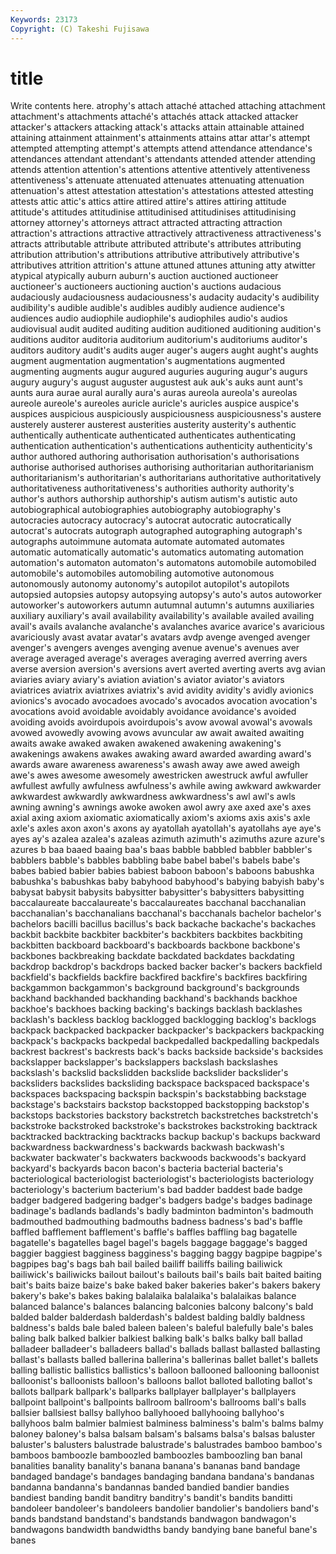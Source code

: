 ```yaml
---
Keywords: 23173 
Copyright: (C) Takeshi Fujisawa
---
```


# title

Write contents here.
 atrophy's attach attaché attached attaching attachment
attachment's attachments attaché's attachés attack attacked attacker attacker's attackers attacking
attack's attacks attain attainable attained attaining attainment attainment's attainments attains
attar attar's attempt attempted attempting attempt's attempts attend attendance attendance's
attendances attendant attendant's attendants attended attender attending attends attention attention's
attentions attentive attentively attentiveness attentiveness's attenuate attenuated attenuates attenuating attenuation
attenuation's attest attestation attestation's attestations attested attesting attests attic attic's
attics attire attired attire's attires attiring attitude attitude's attitudes attitudinise
attitudinised attitudinises attitudinising attorney attorney's attorneys attract attracted attracting attraction
attraction's attractions attractive attractively attractiveness attractiveness's attracts attributable attribute attributed
attribute's attributes attributing attribution attribution's attributions attributive attributively attributive's attributives
attrition attrition's attune attuned attunes attuning atty atwitter atypical atypically
auburn auburn's auction auctioned auctioneer auctioneer's auctioneers auctioning auction's auctions
audacious audaciously audaciousness audaciousness's audacity audacity's audibility audibility's audible audible's
audibles audibly audience audience's audiences audio audiophile audiophile's audiophiles audio's
audios audiovisual audit audited auditing audition auditioned auditioning audition's auditions
auditor auditoria auditorium auditorium's auditoriums auditor's auditors auditory audit's audits
auger auger's augers aught aught's aughts augment augmentation augmentation's augmentations
augmented augmenting augments augur augured auguries auguring augur's augurs augury
augury's august auguster augustest auk auk's auks aunt aunt's aunts
aura aurae aural aurally aura's auras aureola aureola's aureolas aureole
aureole's aureoles auricle auricle's auricles auspice auspice's auspices auspicious auspiciously
auspiciousness auspiciousness's austere austerely austerer austerest austerities austerity austerity's authentic
authentically authenticate authenticated authenticates authenticating authentication authentication's authentications authenticity authenticity's
author authored authoring authorisation authorisation's authorisations authorise authorised authorises authorising
authoritarian authoritarianism authoritarianism's authoritarian's authoritarians authoritative authoritatively authoritativeness authoritativeness's authorities
authority authority's author's authors authorship authorship's autism autism's autistic auto
autobiographical autobiographies autobiography autobiography's autocracies autocracy autocracy's autocrat autocratic autocratically
autocrat's autocrats autograph autographed autographing autograph's autographs autoimmune automata automate
automated automates automatic automatically automatic's automatics automating automation automation's automaton
automaton's automatons automobile automobiled automobile's automobiles automobiling automotive autonomous autonomously
autonomy autonomy's autopilot autopilot's autopilots autopsied autopsies autopsy autopsying autopsy's
auto's autos autoworker autoworker's autoworkers autumn autumnal autumn's autumns auxiliaries
auxiliary auxiliary's avail availability availability's available availed availing avail's avails
avalanche avalanche's avalanches avarice avarice's avaricious avariciously avast avatar avatar's
avatars avdp avenge avenged avenger avenger's avengers avenges avenging avenue
avenue's avenues aver average averaged average's averages averaging averred averring
avers averse aversion aversion's aversions avert averted averting averts avg
avian aviaries aviary aviary's aviation aviation's aviator aviator's aviators aviatrices
aviatrix aviatrixes aviatrix's avid avidity avidity's avidly avionics avionics's avocado
avocadoes avocado's avocados avocation avocation's avocations avoid avoidable avoidably avoidance
avoidance's avoided avoiding avoids avoirdupois avoirdupois's avow avowal avowal's avowals
avowed avowedly avowing avows avuncular aw await awaited awaiting awaits
awake awaked awaken awakened awakening awakening's awakenings awakens awakes awaking
award awarded awarding award's awards aware awareness awareness's awash away
awe awed aweigh awe's awes awesome awesomely awestricken awestruck awful
awfuller awfullest awfully awfulness awfulness's awhile awing awkward awkwarder awkwardest
awkwardly awkwardness awkwardness's awl awl's awls awning awning's awnings awoke
awoken awol awry axe axed axe's axes axial axing axiom
axiomatic axiomatically axiom's axioms axis axis's axle axle's axles axon
axon's axons ay ayatollah ayatollah's ayatollahs aye aye's ayes ay's
azalea azalea's azaleas azimuth azimuth's azimuths azure azure's azures b
baa baaed baaing baa's baas babble babbled babbler babbler's babblers
babble's babbles babbling babe babel babel's babels babe's babes babied
babier babies babiest baboon baboon's baboons babushka babushka's babushkas baby
babyhood babyhood's babying babyish baby's babysat babysit babysits babysitter babysitter's
babysitters babysitting baccalaureate baccalaureate's baccalaureates bacchanal bacchanalian bacchanalian's bacchanalians bacchanal's
bacchanals bachelor bachelor's bachelors bacilli bacillus bacillus's back backache backache's
backaches backbit backbite backbiter backbiter's backbiters backbites backbiting backbitten backboard
backboard's backboards backbone backbone's backbones backbreaking backdate backdated backdates backdating
backdrop backdrop's backdrops backed backer backer's backers backfield backfield's backfields
backfire backfired backfire's backfires backfiring backgammon backgammon's background background's backgrounds
backhand backhanded backhanding backhand's backhands backhoe backhoe's backhoes backing backing's
backings backlash backlashes backlash's backless backlog backlogged backlogging backlog's backlogs
backpack backpacked backpacker backpacker's backpackers backpacking backpack's backpacks backpedal backpedalled
backpedalling backpedals backrest backrest's backrests back's backs backside backside's backsides
backslapper backslapper's backslappers backslash backslashes backslash's backslid backslidden backslide backslider
backslider's backsliders backslides backsliding backspace backspaced backspace's backspaces backspacing backspin
backspin's backstabbing backstage backstage's backstairs backstop backstopped backstopping backstop's backstops
backstories backstory backstretch backstretches backstretch's backstroke backstroked backstroke's backstrokes backstroking
backtrack backtracked backtracking backtracks backup backup's backups backward backwardness backwardness's
backwards backwash backwash's backwater backwater's backwaters backwoods backwoods's backyard backyard's
backyards bacon bacon's bacteria bacterial bacteria's bacteriological bacteriologist bacteriologist's bacteriologists
bacteriology bacteriology's bacterium bacterium's bad badder baddest bade badge badger
badgered badgering badger's badgers badge's badges badinage badinage's badlands badlands's
badly badminton badminton's badmouth badmouthed badmouthing badmouths badness badness's bad's
baffle baffled bafflement bafflement's baffle's baffles baffling bag bagatelle bagatelle's
bagatelles bagel bagel's bagels baggage baggage's bagged baggier baggiest bagginess
bagginess's bagging baggy bagpipe bagpipe's bagpipes bag's bags bah bail
bailed bailiff bailiffs bailing bailiwick bailiwick's bailiwicks bailout bailout's bailouts
bail's bails bait baited baiting bait's baits baize baize's bake
baked baker bakeries baker's bakers bakery bakery's bake's bakes baking
balalaika balalaika's balalaikas balance balanced balance's balances balancing balconies balcony
balcony's bald balded balder balderdash balderdash's baldest balding baldly baldness
baldness's balds bale baled baleen baleen's baleful balefully bale's bales
baling balk balked balkier balkiest balking balk's balks balky ball
ballad balladeer balladeer's balladeers ballad's ballads ballast ballasted ballasting ballast's
ballasts balled ballerina ballerina's ballerinas ballet ballet's ballets balling ballistic
ballistics ballistics's balloon ballooned ballooning balloonist balloonist's balloonists balloon's balloons
ballot balloted balloting ballot's ballots ballpark ballpark's ballparks ballplayer ballplayer's
ballplayers ballpoint ballpoint's ballpoints ballroom ballroom's ballrooms ball's balls ballsier
ballsiest ballsy ballyhoo ballyhooed ballyhooing ballyhoo's ballyhoos balm balmier balmiest
balminess balminess's balm's balms balmy baloney baloney's balsa balsam balsam's
balsams balsa's balsas baluster baluster's balusters balustrade balustrade's balustrades bamboo
bamboo's bamboos bamboozle bamboozled bamboozles bamboozling ban banal banalities banality
banality's banana banana's bananas band bandage bandaged bandage's bandages bandaging
bandana bandana's bandanas bandanna bandanna's bandannas banded bandied bandier bandies
bandiest banding bandit banditry banditry's bandit's bandits banditti bandoleer bandoleer's
bandoleers bandolier bandolier's bandoliers band's bands bandstand bandstand's bandstands bandwagon
bandwagon's bandwagons bandwidth bandwidths bandy bandying bane baneful bane's banes

